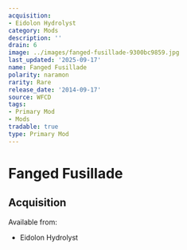 ```yaml
---
acquisition:
- Eidolon Hydrolyst
category: Mods
description: ''
drain: 6
image: ../images/fanged-fusillade-9300bc9859.jpg
last_updated: '2025-09-17'
name: Fanged Fusillade
polarity: naramon
rarity: Rare
release_date: '2014-09-17'
source: WFCD
tags:
- Primary Mod
- Mods
tradable: true
type: Primary Mod
---
```


# Fanged Fusillade

## Acquisition

Available from:
- Eidolon Hydrolyst

